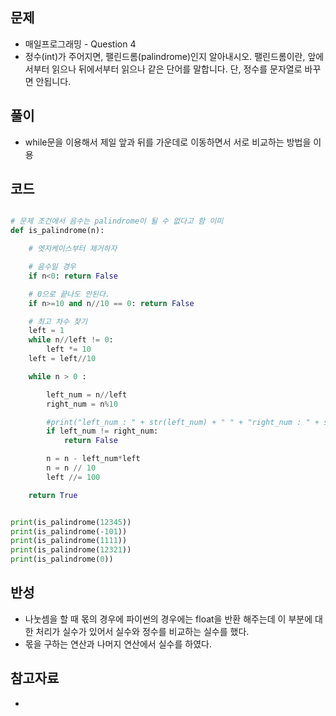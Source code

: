 ## 문제

- 매일프로그래밍 - Question 4
- 정수(int)가 주어지면, 팰린드롬(palindrome)인지 알아내시오. 팰린드롬이란, 앞에서부터 읽으나 뒤에서부터 읽으나 같은 단어를 말합니다. 단, 정수를 문자열로 바꾸면 안됩니다.

## 풀이

- while문을 이용해서 제일 앞과 뒤를 가운데로 이동하면서 서로 비교하는 방법을 이용

## 코드

```python

# 문제 조건에서 음수는 palindrome이 될 수 없다고 함 이미
def is_palindrome(n):

	# 엣지케이스부터 제거하자

	# 음수일 경우
	if n<0: return False

	# 0으로 끝나도 안된다.
	if n>=10 and n//10 == 0: return False

	# 최고 차수 찾기
	left = 1
	while n//left != 0:
		left *= 10
	left = left//10

	while n > 0 :

		left_num = n//left
		right_num = n%10

		#print("left_num : " + str(left_num) + " " + "right_num : " + str(right_num) + " " + "n : " + str(n))
		if left_num != right_num:
			return False

		n = n - left_num*left
		n = n // 10
		left //= 100

	return True


print(is_palindrome(12345))
print(is_palindrome(-101))
print(is_palindrome(1111))
print(is_palindrome(12321))
print(is_palindrome(0))


```

## 반성

- 나눗셈을 할 때 몫의 경우에 파이썬의 경우에는 float을 반환 해주는데 이 부분에 대한 처리가 실수가 있어서 실수와 정수를 비교하는 실수를 했다.
- 몫을 구하는 연산과 나머지 연산에서 실수를 하였다.

## 참고자료
- 

